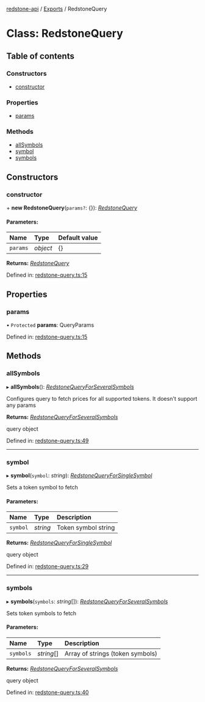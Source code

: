 [redstone-api](../README.md) / [Exports](../modules.md) / RedstoneQuery

# Class: RedstoneQuery

## Table of contents

### Constructors

- [constructor](redstonequery.md#constructor)

### Properties

- [params](redstonequery.md#params)

### Methods

- [allSymbols](redstonequery.md#allsymbols)
- [symbol](redstonequery.md#symbol)
- [symbols](redstonequery.md#symbols)

## Constructors

### constructor

\+ **new RedstoneQuery**(`params?`: {}): [*RedstoneQuery*](redstonequery.md)

#### Parameters:

| Name | Type | Default value |
| :------ | :------ | :------ |
| `params` | *object* | {} |

**Returns:** [*RedstoneQuery*](redstonequery.md)

Defined in: [redstone-query.ts:15](https://github.com/redstone-finance/redstone-api/blob/3d4422c/src/redstone-query.ts#L15)

## Properties

### params

• `Protected` **params**: QueryParams

Defined in: [redstone-query.ts:15](https://github.com/redstone-finance/redstone-api/blob/3d4422c/src/redstone-query.ts#L15)

## Methods

### allSymbols

▸ **allSymbols**(): [*RedstoneQueryForSeveralSymbols*](redstonequeryforseveralsymbols.md)

Configures query to fetch prices for all supported tokens.
It doesn't support any params

**Returns:** [*RedstoneQueryForSeveralSymbols*](redstonequeryforseveralsymbols.md)

query object

Defined in: [redstone-query.ts:49](https://github.com/redstone-finance/redstone-api/blob/3d4422c/src/redstone-query.ts#L49)

___

### symbol

▸ **symbol**(`symbol`: *string*): [*RedstoneQueryForSingleSymbol*](redstonequeryforsinglesymbol.md)

Sets a token symbol to fetch

#### Parameters:

| Name | Type | Description |
| :------ | :------ | :------ |
| `symbol` | *string* | Token symbol string |

**Returns:** [*RedstoneQueryForSingleSymbol*](redstonequeryforsinglesymbol.md)

query object

Defined in: [redstone-query.ts:29](https://github.com/redstone-finance/redstone-api/blob/3d4422c/src/redstone-query.ts#L29)

___

### symbols

▸ **symbols**(`symbols`: *string*[]): [*RedstoneQueryForSeveralSymbols*](redstonequeryforseveralsymbols.md)

Sets token symbols to fetch

#### Parameters:

| Name | Type | Description |
| :------ | :------ | :------ |
| `symbols` | *string*[] | Array of strings (token symbols) |

**Returns:** [*RedstoneQueryForSeveralSymbols*](redstonequeryforseveralsymbols.md)

query object

Defined in: [redstone-query.ts:40](https://github.com/redstone-finance/redstone-api/blob/3d4422c/src/redstone-query.ts#L40)
